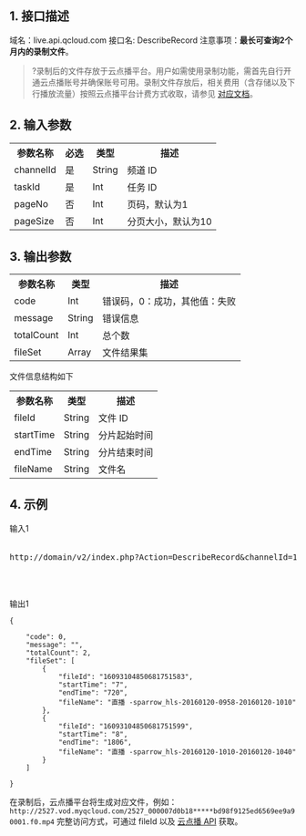 ## 1. 接口描述

域名：live.api.qcloud.com
接口名: DescribeRecord
注意事项：**最长可查询2个月内的录制文件**。

>?录制后的文件存放于云点播平台。用户如需使用录制功能，需首先自行开通云点播账号并确保账号可用。录制文件存放后，相关费用（含存储以及下行播放流量）按照云点播平台计费方式收取，请参见 [对应文档](https://cloud.tencent.com/document/product/267/2818)。



## 2. 输入参数
</b></th>
<table class="t"><tbody><tr>
<th><b>参数名称</b></th>
<th><b>必选</b></th>
<th><b>类型</b></th>
<th><b>描述</b></th>
<tr>
<td> channelId
<td> 是
<td> String
<td> 频道 ID
<tr>
<td> taskId
<td> 是
<td> Int
<td> 任务 ID
<tr>
<td> pageNo
<td> 否
<td> Int
<td> 页码，默认为1
<tr>
<td> pageSize
<td> 否
<td> Int
<td> 分页大小，默认为10
<tr>

</tbody></table>


</b></th>

## 3. 输出参数
</b></th>
<table class="t"><tbody><tr>
<th><b>参数名称</b></th>
<th><b>类型</b></th>
<th><b>描述</b></th>
<tr>
<td> code
<td> Int
<td> 错误码，0：成功，其他值：失败
<tr>
<td> message
<td> String
<td> 错误信息
<tr>
<tr>
<td> totalCount
<td> Int
<td> 总个数
<tr>
<tr>
<td> fileSet
<td> Array
<td> 文件结果集
<tr>
</tbody></table>

文件信息结构如下

<table class="t"><tbody><tr>
<th><b>参数名称</b></th>
<th><b>类型</b></th>
<th><b>描述</b></th>
<tr>
<td> fileId
<td> String
<td> 文件 ID
<tr>
<td> startTime
<td> String
<td> 分片起始时间
<tr>
<tr>
<td> endTime
<td> String
<td> 分片结束时间
<tr>
<tr>
<td> fileName
<td> String
<td> 文件名
<tr>
</tbody></table>

</b></th>

## 4. 示例

输入1
<pre>

http://domain/v2/index.php?Action=DescribeRecord&channelId=16093104850681751595&taskId=10&pageSize=10&pageNo=1&<a href="https://cloud.tencent.com/doc/api/229/6976">公共请求参数</a>



</pre>

输出1
```
{

    "code": 0,
    "message": "",
    "totalCount": 2,
    "fileSet": [
        {
            "fileId": "16093104850681751583",
            "startTime": "7",
            "endTime": "720",
            "fileName": "直播 -sparrow_hls-20160120-0958-20160120-1010"
        },
        {
            "fileId": "16093104850681751599",
            "startTime": "8",
            "endTime": "1806",
            "fileName": "直播 -sparrow_hls-20160120-1010-20160120-1040"
        }
    ]

}

```
在录制后，云点播平台将生成对应文件，例如：
`http://2527.vod.myqcloud.com/2527_000007d0b18*****bd98f9125ed6569ee9a90001.f0.mp4`
完整访问方式，可通过 fileId 以及 [云点播 API](https://cloud.tencent.com/document/product/266/8586) 获取。
